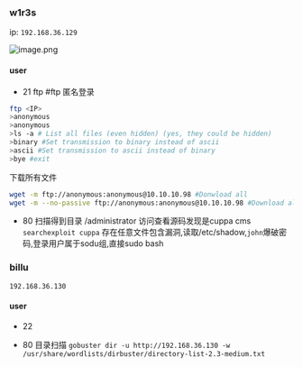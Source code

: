 
### w1r3s
ip:
`192.168.36.129`

![image.png](https://gitee.com/leiye87/typora_picture/raw/master/20231025134356.png)

#### user
- 21 ftp
#ftp 匿名登录
```bash
ftp <IP>
>anonymous
>anonymous
>ls -a # List all files (even hidden) (yes, they could be hidden)
>binary #Set transmission to binary instead of ascii
>ascii #Set transmission to ascii instead of binary
>bye #exit
```

下载所有文件

```bash
wget -m ftp://anonymous:anonymous@10.10.10.98 #Donwload all
wget -m --no-passive ftp://anonymous:anonymous@10.10.10.98 #Download all
```

- 80
扫描得到目录
/administrator
访问查看源码发现是cuppa cms
`searchexploit cuppa`
存在任意文件包含漏洞,读取/etc/shadow,`john`爆破密码,登录用户属于sodu组,直接sudo bash




### billu
`192.168.36.130`
#### user
- 22

- 80
目录扫描
`gobuster dir -u http://192.168.36.130 -w /usr/share/wordlists/dirbuster/directory-list-2.3-medium.txt`

